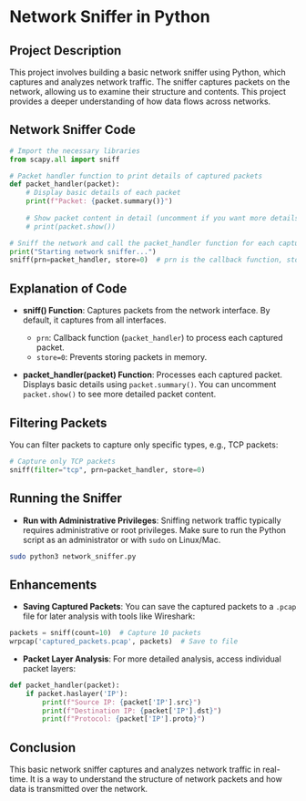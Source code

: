 
# Network Sniffer in Python

## Project Description
This project involves building a basic network sniffer using Python, which captures and analyzes network traffic. The sniffer captures packets on the network, allowing us to examine their structure and contents. This project provides a deeper understanding of how data flows across networks.

## Network Sniffer Code

```python
# Import the necessary libraries
from scapy.all import sniff

# Packet handler function to print details of captured packets
def packet_handler(packet):
    # Display basic details of each packet
    print(f"Packet: {packet.summary()}")
    
    # Show packet content in detail (uncomment if you want more details)
    # print(packet.show())

# Sniff the network and call the packet_handler function for each captured packet
print("Starting network sniffer...")
sniff(prn=packet_handler, store=0)  # prn is the callback function, store=0 means no storing of packets
```

## Explanation of Code
- **sniff() Function**: Captures packets from the network interface. By default, it captures from all interfaces.
  - `prn`: Callback function (`packet_handler`) to process each captured packet.
  - `store=0`: Prevents storing packets in memory.
  
- **packet_handler(packet) Function**: Processes each captured packet. Displays basic details using `packet.summary()`. You can uncomment `packet.show()` to see more detailed packet content.

## Filtering Packets
You can filter packets to capture only specific types, e.g., TCP packets:

```python
# Capture only TCP packets
sniff(filter="tcp", prn=packet_handler, store=0)
```

## Running the Sniffer
- **Run with Administrative Privileges**: Sniffing network traffic typically requires administrative or root privileges. Make sure to run the Python script as an administrator or with `sudo` on Linux/Mac.

```bash
sudo python3 network_sniffer.py
```

## Enhancements
- **Saving Captured Packets**: You can save the captured packets to a `.pcap` file for later analysis with tools like Wireshark:

```python
packets = sniff(count=10)  # Capture 10 packets
wrpcap('captured_packets.pcap', packets)  # Save to file
```

- **Packet Layer Analysis**: For more detailed analysis, access individual packet layers:

```python
def packet_handler(packet):
    if packet.haslayer('IP'):
        print(f"Source IP: {packet['IP'].src}")
        print(f"Destination IP: {packet['IP'].dst}")
        print(f"Protocol: {packet['IP'].proto}")
```

## Conclusion
This basic network sniffer captures and analyzes network traffic in real-time. It is a way to understand the structure of network packets and how data is transmitted over the network.
